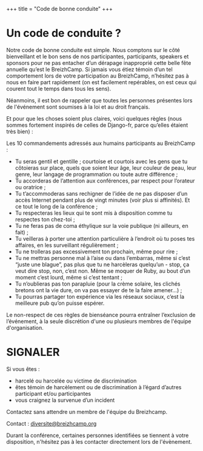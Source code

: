 +++
title = "Code de bonne conduite"
+++

# Un code de conduite ?

Notre code de bonne conduite est simple. Nous comptons sur le côté bienveillant et le bon sens de nos participantes, participants, speakers et sponsors pour ne pas entacher d’un dérapage inapproprié cette belle fête annuelle qu’est le BreizhCamp. Si jamais vous étiez témoin d’un tel comportement lors de votre participation au BreizhCamp, n’hésitez pas à nous en faire part rapidement (on est facilement repérables, on est ceux qui courent tout le temps dans tous les sens).

Néanmoins, il est bon de rappeler que toutes les personnes présentes lors de l'événement sont soumises à la loi et au droit français.

Et pour que les choses soient plus claires, voici quelques règles (nous sommes fortement inspirés de celles de Django-fr, parce qu’elles étaient très bien) :

Les 10 commandements adressés aux humains participants au BreizhCamp :

* Tu seras gentil et gentille ; courtoise et courtois avec les gens que tu côtoieras sur place, quels que soient leur âge, leur couleur de peau, leur genre, leur langage de programmation ou toute autre différence ;
* Tu accorderas de l’attention aux conférences, par respect pour l’orateur ou oratrice ;
* Tu t’accommoderas sans rechigner de l’idée de ne pas disposer d’un accès Internet pendant plus de vingt minutes (voir plus si affinités). Et ce tout le long de la conférence ;
* Tu respecteras les lieux qui te sont mis à disposition comme tu respectes ton chez-toi ;
* Tu ne feras pas de coma éthylique sur la voie publique (ni ailleurs, en fait) ;
* Tu veilleras à porter une attention particulière à l’endroit où tu poses tes affaires, en les surveillant régulièrement ;
* Tu ne trolleras pas excessivement ton prochain, même pour rire ;
* Tu ne mettras personne mal à l’aise ou dans l’embarras, même si c’est “juste une blague”, pas plus que tu ne harcèleras quelqu’un - stop, ça veut dire stop, non, c’est non. Même se moquer de <span class="language-troll">Ruby</span>, au bout d’un moment c’est lourd, même si c’est tentant ;
* Tu n’oublieras pas ton parapluie (pour la crème solaire, les clichés bretons ont la vie dure, on va pas essayer de te la faire amener…) ;
* Tu pourras partager ton expérience via les réseaux sociaux, c’est la meilleure pub qu’on puisse espérer.

Le non-respect de ces règles de bienséance pourra entraîner l’exclusion de l’événement, à la seule discrétion d'une ou plusieurs membres de l'équipe d'organisation.

# SIGNALER

Si vous êtes :

* harcelé ou harcelée ou victime de discrimination
* êtes témoin de harcèlement ou de discrimination à l’égard d’autres participant et/ou participantes
* vous craignez la survenue d’un incident

Contactez sans attendre un membre de l'équipe du Breizhcamp.

Contact : diversite@breizhcamp.org

Durant la conférence, certaines personnes identifiées se tiennent à votre disposition, n'hésitez pas à les contacter directement lors de l'évènement.
